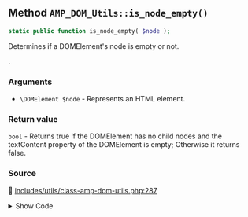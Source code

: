 ## Method `AMP_DOM_Utils::is_node_empty()`

```php
static public function is_node_empty( $node );
```

Determines if a DOMElement&#039;s node is empty or not.

.

### Arguments

* `\DOMElement $node` - Represents an HTML element.

### Return value

`bool` - Returns true if the DOMElement has no child nodes and              the textContent property of the DOMElement is empty;              Otherwise it returns false.

### Source

:link: [includes/utils/class-amp-dom-utils.php:287](/includes/utils/class-amp-dom-utils.php#L287-L289)

<details>
<summary>Show Code</summary>

```php
public static function is_node_empty( $node ) {
	return false === $node->hasChildNodes() && empty( $node->textContent );
}
```

</details>
